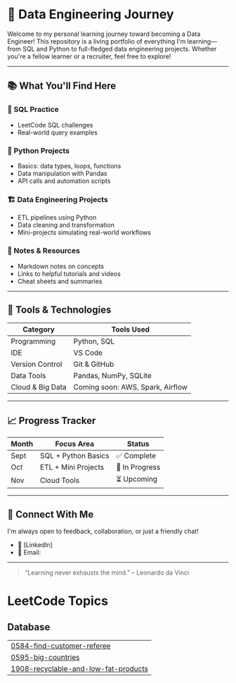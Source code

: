 # 🚀 Data Engineering Journey

Welcome to my personal learning journey toward becoming a Data Engineer! This repository is a living portfolio of everything I'm learning—from SQL and Python to full-fledged data engineering projects. Whether you're a fellow learner or a recruiter, feel free to explore!

---

## 📚 What You'll Find Here

### 🧠 SQL Practice
- LeetCode SQL challenges
- Real-world query examples

### 🐍 Python Projects
- Basics: data types, loops, functions
- Data manipulation with Pandas
- API calls and automation scripts

### 🏗 Data Engineering Projects
- ETL pipelines using Python
- Data cleaning and transformation
- Mini-projects simulating real-world workflows

### 📝 Notes & Resources
- Markdown notes on concepts
- Links to helpful tutorials and videos
- Cheat sheets and summaries

---

## 🔧 Tools & Technologies

| Category         | Tools Used                     |
|------------------|--------------------------------|
| Programming      | Python, SQL                    |
| IDE              | VS Code                        |
| Version Control  | Git & GitHub                   |
| Data Tools       | Pandas, NumPy, SQLite          |
| Cloud & Big Data | Coming soon: AWS, Spark, Airflow |

---

## 📈 Progress Tracker

| Month | Focus Area         | Status     |
|-------|--------------------|------------|
| Sept  | SQL + Python Basics| ✅ Complete |
| Oct   | ETL + Mini Projects| 🔄 In Progress |
| Nov   | Cloud Tools        | ⏳ Upcoming |

---

## 🤝 Connect With Me

I'm always open to feedback, collaboration, or just a friendly chat!

- 💼 [LinkedIn]
- 📧 Email: 

---

> “Learning never exhausts the mind.” – Leonardo da Vinci

<!---LeetCode Topics Start-->
# LeetCode Topics
## Database
|  |
| ------- |
| [0584-find-customer-referee](https://github.com/Vishal-1904/DataEngineeringJourney/tree/master/0584-find-customer-referee) |
| [0595-big-countries](https://github.com/Vishal-1904/DataEngineeringJourney/tree/master/0595-big-countries) |
| [1908-recyclable-and-low-fat-products](https://github.com/Vishal-1904/DataEngineeringJourney/tree/master/1908-recyclable-and-low-fat-products) |
<!---LeetCode Topics End-->